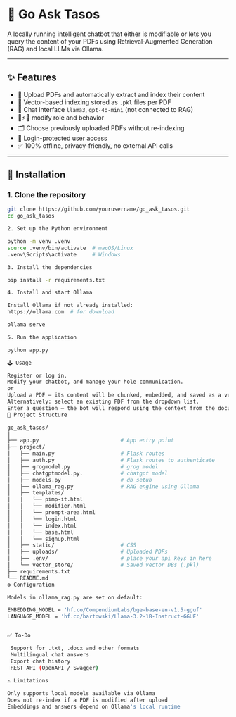 
# 🤖 Go Ask Tasos

A locally running intelligent chatbot that either is modifiable or lets you query the content of your PDFs using Retrieval-Augmented Generation (RAG) and local LLMs via Ollama.

---

## ✨ Features

- 📄 Upload PDFs and automatically extract and index their content
- 🧠 Vector-based indexing stored as `.pkl` files per PDF
- 💬 Chat interface  `llama3`, `gpt-4o-mini` (not connected to RAG) 
- 🧪⚡🧟 modify role and behavior
- 🗂 Choose previously uploaded PDFs without re-indexing
- 🔐 Login-protected user access
- ✅ 100% offline, privacy-friendly, no external API calls

---

## 🚀 Installation

### 1. Clone the repository

```bash
git clone https://github.com/yourusername/go_ask_tasos.git
cd go_ask_tasos

2. Set up the Python environment

python -m venv .venv
source .venv/bin/activate  # macOS/Linux
.venv\Scripts\activate     # Windows

3. Install the dependencies

pip install -r requirements.txt

4. Install and start Ollama

Install Ollama if not already installed:
https://ollama.com  # for download

ollama serve

5. Run the application

python app.py

🕹️ Usage

Register or log in.
Modify your chatbot, and manage your hole communication.
or
Upload a PDF – its content will be chunked, embedded, and saved as a vector index.
Alternatively: select an existing PDF from the dropdown list.
Enter a question – the bot will respond using the context from the document.
📂 Project Structure

go_ask_tasos/
│
├── app.py                  		# App entry point
├── project/
│   ├── main.py                     # Flask routes
│   ├── auth.py                     # Flask routes to authenticate
│   ├── grogmodel.py                # grog model 
│   ├── chatgptmodel.py.            # chatgpt model
│   ├── models.py                   # db setub
│   ├── ollama_rag.py               # RAG engine using Ollama
│   ├── templates/
│   │   └── pimp-it.html            
│   │   └── modifier.html  			
│   │   └── prompt-area.html  
│   │   └── login.html   
│   │   └── index.html   
│   │   └── base.html   
│   │   └── signup.html      
│   ├── static/                     # CSS 
│   ├── uploads/                    # Uploaded PDFs
│   ├── .env/                       # place your api keys in here
│   └── vector_store/               # Saved vector DBs (.pkl)
├── requirements.txt
└── README.md
⚙️ Configuration

Models in ollama_rag.py are set on default:

EMBEDDING_MODEL = 'hf.co/CompendiumLabs/bge-base-en-v1.5-gguf'
LANGUAGE_MODEL = 'hf.co/bartowski/Llama-3.2-1B-Instruct-GGUF'


✅ To-Do

 Support for .txt, .docx and other formats
 Multilingual chat answers
 Export chat history
 REST API (OpenAPI / Swagger)
 
⚠️ Limitations

Only supports local models available via Ollama
Does not re-index if a PDF is modified after upload
Embeddings and answers depend on Ollama's local runtime


